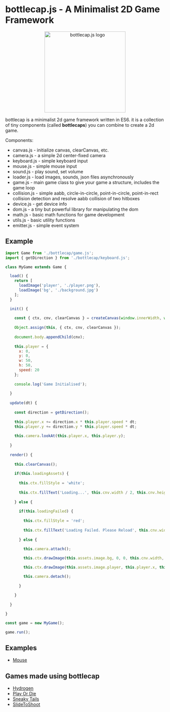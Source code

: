 # bottlecap.js - A Minimalist 2D Game Framework

<p align="center"><img src="https://bottlecap.js.org/logo.png" width="256px" alt="bottlecap.js logo"></p>

bottlecap is a minimalist 2d game framework written in ES6. it is a collection of tiny components (called **bottlecaps**) you can combine to create a 2d game.

Components:
* canvas.js - initialize canvas, clearCanvas, etc.
* camera.js - a simple 2d center-fixed camera
* keyboard.js - simple keyboard input
* mouse.js - simple mouse input
* sound.js - play sound, set volume
* loader.js - load images, sounds, json files asynchronously
* game.js - main game class to give your game a structure, includes the game loop
* collision.js - simple aabb, circle-in-circle, point-in-circle, point-in-rect collision detection and resolve aabb collision of two hitboxes
* device.js - get device info
* dom.js - a tiny but powerful library for manipulating the dom
* math.js - basic math functions for game development
* utils.js - basic utility functions
* emitter.js - simple event system

## Example

```javascript
import Game from './bottlecap/game.js';
import { getDirection } from './bottlecap/keyboard.js';

class MyGame extends Game {

  load() {
    return [
      loadImage('player', './player.png'),
      loadImage('bg', './background.jpg')
    ];
  }

  init() {
  
    const { ctx, cnv, clearCanvas } = createCanvas(window.innerWidth, window.innerHeight, 'black');
    
    Object.assign(this, { ctx, cnv, clearCanvas });
  
    document.body.appendChild(cnv);
    
    this.player = {
      x: 0,
      y: 0,
      w: 50,
      h: 50,
      speed: 20
    };
    
    console.log('Game Initialised');
  
  }
  
  update(dt) {
    
    const direction = getDirection();
    
    this.player.x += direction.x * this.player.speed * dt;
    this.player.y += direction.y * this.player.speed * dt;
    
    this.camera.lookAt(this.player.x, this.player.y);
    
  }
  
  render() {
  
    this.clearCanvas();
    
    if(this.loadingAssets) {
    
      this.ctx.fillStyle = 'white';
      
      this.ctx.fillText('Loading...', this.cnv.width / 2, this.cnv.height / 2);
    
    } else {
    
      if(this.loadingFailed) {
       
        this.ctx.fillStyle = 'red';
        
        this.ctx.fillText('Loading Failed. Please Reload', this.cnv.width / 2, this.cnv.height / 2);
      
      } else {
      
        this.camera.attach();

        this.ctx.drawImage(this.assets.image.bg, 0, 0, this.cnv.width, this.cnv.height);

        this.ctx.drawImage(this.assets.image.player, this.player.x, this.player.y, this.player.w, this.player.h);

        this.camera.detach();
      
      }
      
    }
  
  }

}

const game = new MyGame();

game.run();
```

## Examples
* [Mouse](https://bottlecap.js.org/examples/mouse.html)

## Games made using bottlecap
* [Hydrogen](https://hypervoid.itch.io/hydrogen)
* [Play Or Die](https://hypervoid.itch.io/play-or-die)
* [Sneaky Tails](https://hypervoid.itch.io/sneaky-tails)
* [SlideToShoot](https://hypervoid.itch.io/slide-to-shoot)
